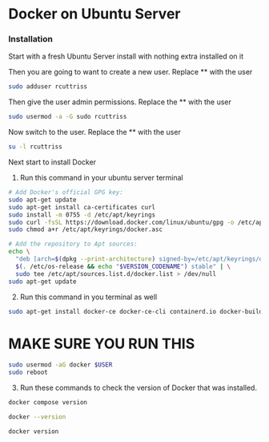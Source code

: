 # Docker on Ubuntu Server

### Installation

Start with a fresh Ubuntu Server install with nothing extra installed on it

Then you are going to want to create a new user. Replace ** with the user
```bash
sudo adduser rcuttriss
```

Then give the user admin permissions. Replace the ** with the user
```bash
sudo usermod -a -G sudo rcuttriss
```

Now switch to the user. Replace the ** with the user
```bash
su -l rcuttriss
```


Next start to install Docker

1. Run this command in your ubuntu server terminal

```bash
# Add Docker's official GPG key:
sudo apt-get update
sudo apt-get install ca-certificates curl
sudo install -m 0755 -d /etc/apt/keyrings
sudo curl -fsSL https://download.docker.com/linux/ubuntu/gpg -o /etc/apt/keyrings/docker.asc
sudo chmod a+r /etc/apt/keyrings/docker.asc

# Add the repository to Apt sources:
echo \
  "deb [arch=$(dpkg --print-architecture) signed-by=/etc/apt/keyrings/docker.asc] https://download.docker.com/linux/ubuntu \
  $(. /etc/os-release && echo "$VERSION_CODENAME") stable" | \
  sudo tee /etc/apt/sources.list.d/docker.list > /dev/null
sudo apt-get update
```

2. Run this command in you terminal as well

```bash
sudo apt-get install docker-ce docker-ce-cli containerd.io docker-buildx-plugin docker-compose-plugin -y
```

# MAKE SURE YOU RUN THIS

```bash
sudo usermod -aG docker $USER
sudo reboot
```

3. Run these commands to check the version of Docker that was installed.
```bash
docker compose version
```
```bash
docker --version
```
```bash
docker version
```

